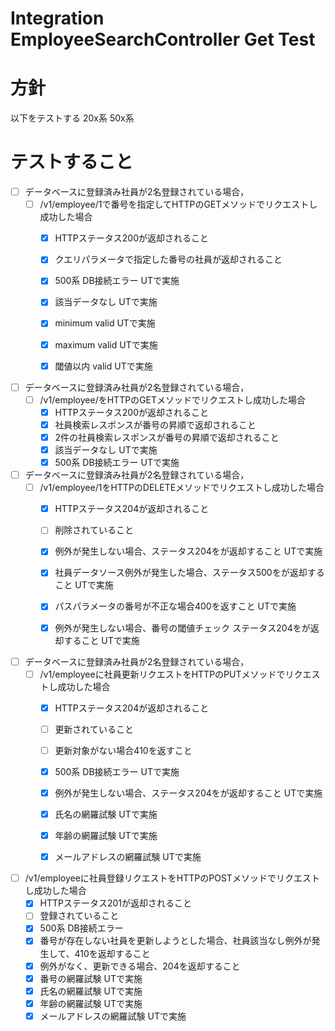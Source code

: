 # Integration EmployeeSearchController Get Test

# 方針

以下をテストする
20x系
50x系

# テストすること

- [ ] データベースに登録済み社員が2名登録されている場合，
    - [ ] /v1/employee/1で番号を指定してHTTPのGETメソッドでリクエストし成功した場合
        - [x] HTTPステータス200が返却されること
        - [x] クエリパラメータで指定した番号の社員が返却されること
        - [x] 500系 DB接続エラー UTで実施
        - [x] 該当データなし UTで実施
        - [x] minimum valid UTで実施
        - [x] maximum valid UTで実施
        - [x] 閾値以内 valid UTで実施


- [ ] データベースに登録済み社員が2名登録されている場合，
    - [ ] /v1/employee/をHTTPのGETメソッドでリクエストし成功した場合
        - [x] HTTPステータス200が返却されること
        - [x] 社員検索レスポンスが番号の昇順で返却されること
        - [x] 2件の社員検索レスポンスが番号の昇順で返却されること
        - [x] 該当データなし UTで実施
        - [x] 500系 DB接続エラー UTで実施

- [ ] データベースに登録済み社員が2名登録されている場合，
    - [ ] /v1/employee/1をHTTPのDELETEメソッドでリクエストし成功した場合
        - [x] HTTPステータス204が返却されること
        - [ ] 削除されていること
        - [x] 例外が発生しない場合、ステータス204をが返却すること UTで実施
        - [x] 社員データソース例外が発生した場合、ステータス500をが返却すること UTで実施
        - [x] パスパラメータの番号が不正な場合400を返すこと UTで実施
        - [x] 例外が発生しない場合、番号の閾値チェック ステータス204をが返却すること UTで実施


- [ ] データベースに登録済み社員が2名登録されている場合，
    - [ ] /v1/employeeに社員更新リクエストをHTTPのPUTメソッドでリクエストし成功した場合
        - [x] HTTPステータス204が返却されること
        - [ ] 更新されていること
        - [ ] 更新対象がない場合410を返すこと
        - [x] 500系 DB接続エラー UTで実施
        - [x] 例外が発生しない場合、ステータス204をが返却すること UTで実施
        - [x] 氏名の網羅試験 UTで実施
        - [x] 年齢の網羅試験 UTで実施
        - [x] メールアドレスの網羅試験 UTで実施


- [ ] /v1/employeeに社員登録リクエストをHTTPのPOSTメソッドでリクエストし成功した場合
    - [x] HTTPステータス201が返却されること
    - [ ] 登録されていること
    - [x] 500系 DB接続エラー
    - [x] 番号が存在しない社員を更新しようとした場合、社員該当なし例外が発生して、410を返却すること
    - [x] 例外がなく、更新できる場合、204を返却すること
    - [x] 番号の網羅試験 UTで実施
    - [x] 氏名の網羅試験 UTで実施
    - [x] 年齢の網羅試験 UTで実施
    - [x] メールアドレスの網羅試験 UTで実施
